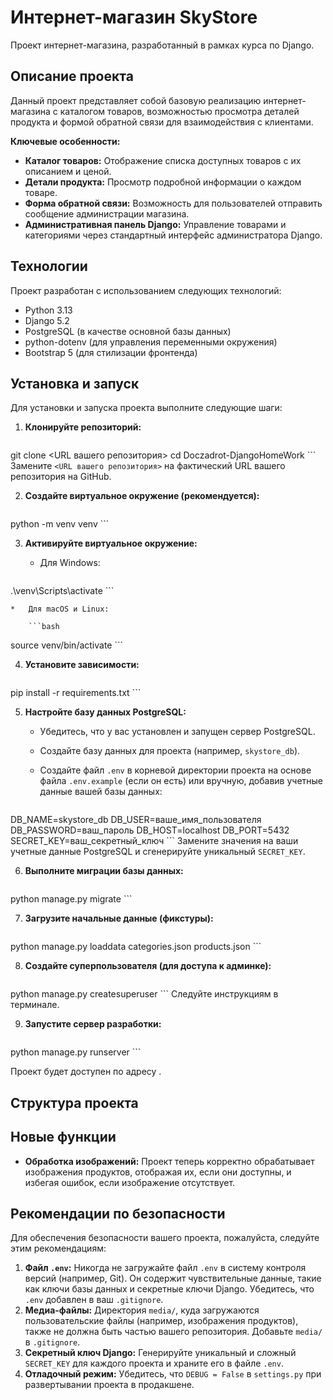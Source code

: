 # Интернет-магазин SkyStore

Проект интернет-магазина, разработанный в рамках курса по Django.

## Описание проекта

Данный проект представляет собой базовую реализацию интернет-магазина с каталогом товаров, возможностью просмотра деталей продукта и формой обратной связи для взаимодействия с клиентами.

**Ключевые особенности:**

*   **Каталог товаров:** Отображение списка доступных товаров с их описанием и ценой.
*   **Детали продукта:** Просмотр подробной информации о каждом товаре.
*   **Форма обратной связи:** Возможность для пользователей отправить сообщение администрации магазина.
*   **Административная панель Django:** Управление товарами и категориями через стандартный интерфейс администратора Django.

## Технологии

Проект разработан с использованием следующих технологий:

*   Python 3.13
*   Django 5.2 
*   PostgreSQL (в качестве основной базы данных)
*   python-dotenv (для управления переменными окружения)
*   Bootstrap 5 (для стилизации фронтенда)

## Установка и запуск

Для установки и запуска проекта выполните следующие шаги:

1.  **Клонируйте репозиторий:**

    ```bash
git clone <URL вашего репозитория>
cd Doczadrot-DjangoHomeWork
    ```
    Замените `<URL вашего репозитория>` на фактический URL вашего репозитория на GitHub.

2.  **Создайте виртуальное окружение (рекомендуется):**

    ```bash
python -m venv venv
    ```

3.  **Активируйте виртуальное окружение:**

    *   Для Windows:

        ```bash
.\venv\Scripts\activate
        ```

    *   Для macOS и Linux:

        ```bash
source venv/bin/activate
        ```

4.  **Установите зависимости:**

    ```bash
pip install -r requirements.txt
    ```

5.  **Настройте базу данных PostgreSQL:**

    *   Убедитесь, что у вас установлен и запущен сервер PostgreSQL.
    *   Создайте базу данных для проекта (например, `skystore_db`).
    *   Создайте файл `.env` в корневой директории проекта на основе файла `.env.example` (если он есть) или вручную, добавив учетные данные вашей базы данных:

        ```dotenv
DB_NAME=skystore_db
DB_USER=ваше_имя_пользователя
DB_PASSWORD=ваш_пароль
DB_HOST=localhost
DB_PORT=5432
SECRET_KEY=ваш_секретный_ключ
        ```
        Замените значения на ваши учетные данные PostgreSQL и сгенерируйте уникальный `SECRET_KEY`.

6.  **Выполните миграции базы данных:**

    ```bash
python manage.py migrate
    ```

7.  **Загрузите начальные данные (фикстуры):**

    ```bash
python manage.py loaddata categories.json products.json
    ```

8.  **Создайте суперпользователя (для доступа к админке):**

    ```bash
python manage.py createsuperuser
    ```
    Следуйте инструкциям в терминале.

9.  **Запустите сервер разработки:**

    ```bash
python manage.py runserver
    ```

Проект будет доступен по адресу <mcurl name="http://127.0.0.1:8000/" url="http://127.0.0.1:8000/"></mcurl>.

## Структура проекта

## Новые функции

*   **Обработка изображений:** Проект теперь корректно обрабатывает изображения продуктов, отображая их, если они доступны, и избегая ошибок, если изображение отсутствует.

## Рекомендации по безопасности

Для обеспечения безопасности вашего проекта, пожалуйста, следуйте этим рекомендациям:

1.  **Файл `.env`:** Никогда не загружайте файл `.env` в систему контроля версий (например, Git). Он содержит чувствительные данные, такие как ключи базы данных и секретные ключи Django. Убедитесь, что `.env` добавлен в ваш `.gitignore`.
2.  **Медиа-файлы:** Директория `media/`, куда загружаются пользовательские файлы (например, изображения продуктов), также не должна быть частью вашего репозитория. Добавьте `media/` в `.gitignore`.
3.  **Секретный ключ Django:** Генерируйте уникальный и сложный `SECRET_KEY` для каждого проекта и храните его в файле `.env`.
4.  **Отладочный режим:** Убедитесь, что `DEBUG = False` в `settings.py` при развертывании проекта в продакшене.